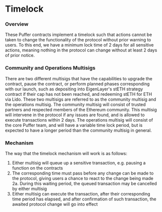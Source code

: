 # Timelock

### Overview

These Puffer contracts implement a timelock such that actions cannot be taken to change the functionality of the protocol without prior warning to users. To this end, we have a minimum lock time of 2 days for all sensitive actions, meaning nothing in the protocol can change without at least 2 days of prior notice. 

### Community and Operations Multisigs

There are two different multisigs that have the capabilities to upgrade the contract, pause the contract, or perform planned phases corresponding with our launch, such as depositing into EigenLayer's stETH strategy contract if their cap has not been reached, and redeeming stETH for ETH via Lido. These two multisigs are referred to as the community multisig and the operations multisig. The community multisig will consist of trusted partners and respected members of the Ethereum community. This multisig will intervene in the protocol if any issues are found, and is allowed to execute transactions within 2 days. The operations multisig will consist of the core Puffer team, and will have a variable time lock period, but is expected to have a longer period than the community multisig in general.

### Mechanism

The way that the timelock mechanism will work is as follows:

1. Either multisig will queue up a sensitive transaction, e.g. pausing a function on the contracts
2. The corresponding time must pass before any change can be made to the protocol, giving users a chance to react to the change being made
2a. During this waiting period, the queued transaction may be cancelled by either multisig
3. Either multisig can execute the transaction, after their corresponding time period has elapsed, and after confirmation of such transaction, the awaited protocol change will go into effect